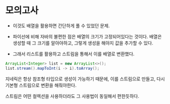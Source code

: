 # 모의고사  

* 이것도 배열을 활용하면 간단하게 풀 수 있었던 문제.  
  

* 파이선에 비해 자바의 불편한 점은 배열의 크기가 고정되어있다는 것이다.
배열은 생성할 때 그 크기를 알아야하고, 그렇게 생성을 해야지 값을 추가할 수 있다.  
  

* 그래서 리스트를 활용하고 스트림을 통해서 이를 배열로 변환했다.  


```java
ArrayList<Integer> list = new ArrayList<>();
list.stream().mapToInt(i -> i).toArray();
```  
지네릭은 항상 참조형 타입으로 생성이 가능하기 때문에, 이를 스트림으로 만들고, 다시 기본형 
스트림으로 변환을 해줘야한다.  

스트림은 어떤 컬렉션을 사용하더라도 그 사용법이 동일해서 편한듯하다.